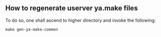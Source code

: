 ## How to regenerate userver ya.make files

To do so, one shall ascend to higher directory and invoke the following:
```
make gen-ya-make-common
```
